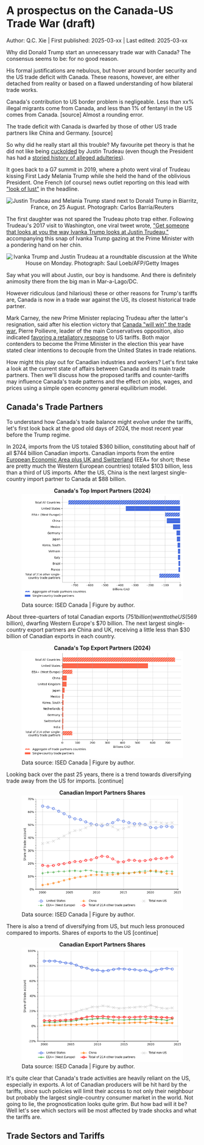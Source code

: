 # A prospectus on the Canada-US Trade War (draft)

Author: Q.C. Xie | First published: 2025-03-xx | Last edited: 2025-03-xx

Why did Donald Trump start an unnecessary trade war with Canada? The consensus seems to be: for no good reason.

His formal justifications are nebulous, but hover around border security and the US trade deficit with Canada. These reasons, however, are either detached from reality or based on a flawed understanding of how bilateral trade works.

Canada's contribution to US border problem is negligeable. Less than xx% illegal migrants come from Canada, and less than 1% of fentanyl in the US comes from Canada. [source] Almost a rounding error.

The trade deficit with Canada is dwarfed by those of other US trade partners like China and Germany. [source]

So why did he really start all this trouble? My favourite pet theory is that he did not like being [cuckolded](https://www.urbandictionary.com/define.php?term=Cuckold) by Justin Trudeau (even though the President has had a [storied history of alleged adulteries](https://www.businessinsider.com/trump-melania-stormy-daniels-affairs-marriages-timeline-2018-3)).

It goes back to a G7 summit in 2019, where a photo went viral of Trudeau kissing First Lady Melania Trump while she held the hand of the oblivious President. One French (of course) news outlet reporting on this lead with ["look of lust"](https://www.france24.com/en/20190827-papers-indonesia-names-new-capital-borneo-israel-lebanon-melania-trudeau-g7-photo) in the headline.


<div style="text-align: center; width: 100%;">
<img src="https://github.com/user-attachments/assets/5d8a43b6-657d-483d-97ab-13966278c6e4" alt="Justin Trudeau and Melania Trump stand next to Donald Trump in Biarritz, France, on 25 August. Photograph: Carlos Barría/Reuters" width="600"/>
</div>


The first daughter was not spared the Trudeau photo trap either. Following Trudeau's 2017 visit to Washington, one viral tweet wrote, ["Get someone that looks at you the way Ivanka Trump looks at Justin Trudeau,"](https://x.com/Phil_Lewis_/status/831280292379910144?t=EAPxWbPN6pyIdn-oeZOecQ&s=19) accompanying this snap of Ivanka Trump gazing at the Prime Minister with a pondering hand on her chin.

<div style="text-align: center; width: 100%;">
<img src="https://github.com/user-attachments/assets/4b67b532-9ce9-4f73-9ca3-a5631cd5c578" alt="Ivanka Trump and Justin Trudeau at a roundtable discussion at the White House on Monday. Photograph: Saul Loeb/AFP/Getty Images" width="600"/>
</div>

Say what you will about Justin, our boy is handsome. And there is definitely animosity there from the big man in Mar-a-Lago/DC.

However ridiculous (and hilarious) these or other reasons for Trump's tariffs are, Canada is now in a trade war against the US, its closest historical trade partner.

Mark Carney, the new Prime Minister replacing Trudeau after the latter's resignation, said after his election victory that [Canada "will win" the trade war.](https://www.bbc.com/news/articles/c36wkg47z1po.amp) Pierre Poilievre, leader of the main Conservatives opposition, also indicated [favoring a retaliatory response](https://youtube.com/shorts/4ZP7V5cxKPs?si=hMU9ef43AnjcC4nY) to US tariffs. Both major contenders to become the Prime Minister in the election this year have stated clear intentions to decouple from the United States in trade relations.

How might this play out for Canadian industries and workers? Let's first take a look at the current state of affairs between Canada and its main trade partners. Then we'll discuss how the proposed tariffs and counter-tariffs may influence Canada's trade patterns and the effect on jobs, wages, and prices using a simple open economy general equilibrium model.


## Canada's Trade Partners

To understand how Canada's trade balance might evolve under the tariffs, let's first look back at the good old days of 2024, the most recent year before the Trump regime.

In 2024, imports from the US totaled $360 billion, constituting about half of all $744 billion Canadian imports. Canadian imports from the entire [European Economic Area plus UK and Switzerland](https://www.gov.uk/eu-eea) (EEA+ for short; these are pretty much the Western European countries) totaled $103 billion, less than a third of US imports. After the US, China is the next largest single-country import partner to Canada at $88 billion.

<figure>
    <figcaption align="center" style="font-size:16">
        <b>Canada's Top Import Partners (2024)</b>
    </figcaption>
    <img src='./figures/03-import_partners.png'/>
    <figcaption align="left">Data source: ISED Canada | Figure by author.</figcaption>
</figure>

About three-quarters of total Canadian exports ($751 billion) went to the US ($569 billion), dwarfing Western Europe's $70 billion. The next largest single-country export partners are China and UK, receiving a little less than $30 billion of Canadian exports in each country.

<figure>
    <figcaption align="center" style="font-size:16">
        <b>Canada's Top Export Partners (2024)</b>
    </figcaption>
        <img src='./figures/03-export_partners.png'/>
    <figcaption align="left">Data source: ISED Canada | Figure by author.</figcaption>
</figure>

Looking back over the past 25 years, there is a trend towards diversifying trade away from the US for imports. [continue]

<figure>
    <figcaption align="center" style="font-size:16">
        <b>Canadian Import Partners Shares</b>
    </figcaption>
        <img src='./figures/03-importshare.png'/>
    <figcaption align="left">Data source: ISED Canada | Figure by author.</figcaption>
</figure>

There is also a trend of diversifying from US, but much less pronouced compared to imports. Shares of exports to the US [continue]

<figure>
    <figcaption align="center" style="font-size:16">
        <b>Canadian Export Partners Shares</b>
    </figcaption>
        <img src='./figures/03-exportshare.png'/>
    <figcaption align="left">Data source: ISED Canada | Figure by author.</figcaption>
</figure>

It's quite clear that Canada's trade activities are heavily reliant on the US, especially in exports. A lot of Canadian producers will be hit hard by the tariffs, since such policies will limit their access to not only their neighbour but probably the largest single-country consumer market in the world. Not going to lie, the prognostication looks quite grim. But how bad will it be? Well let's see which sectors will be most affected by trade shocks and what the tariffs are.

## Trade Sectors and Tariffs


<!-- 
<style>
figure{text-align: center; max-width: 45%; float:left; margin:0;padding: 1px;}
figure img{width: 100%;}
</style>

<div>
<figure>
    <figcaption align="center"><b>Canada's top 10 import partners (2024)</b></figcaption>
    <img src='./figures/03-import_partners.png'/>
</figure>
<figure>
    <figcaption align="center"><b>Canada's top 10 export partners (2024)</b></figcaption>
    <img src='./figures/03-export_partners.png'/>
</figure>
</div> -->






<!--
TODO:
* Descriptive figures of balance of payments by industry for Canada and main trade partners
* General equilibrium (SOE) model with tariffs
* DSGE (NOEM) model
-->